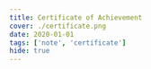 ```yaml
---
title: Certificate of Achievement
cover: ./certificate.png
date: 2020-01-01
tags: ['note', 'certificate']
hide: true
---
```

